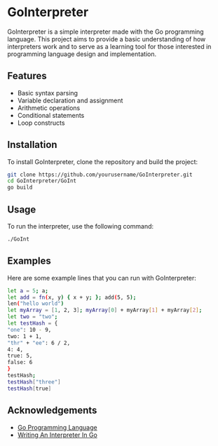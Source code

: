 # GoInterpreter

GoInterpreter is a simple interpreter made with the Go programming language.
This project aims to provide a basic understanding of how interpreters work
and to serve as a learning tool for those interested in programming language
design and implementation.

## Features

- Basic syntax parsing
- Variable declaration and assignment
- Arithmetic operations
- Conditional statements
- Loop constructs

## Installation

To install GoInterpreter, clone the repository and build the project:

```bash
git clone https://github.com/yourusername/GoInterpreter.git
cd GoInterpreter/GoInt
go build
```

## Usage

To run the interpreter, use the following command:

```bash
./GoInt
```

## Examples

Here are some example lines that you can run with GoInterpreter:

```bash
let a = 5; a;
let add = fn(x, y) { x + y; }; add(5, 5);
len("hello world")
let myArray = [1, 2, 3]; myArray[0] + myArray[1] + myArray[2];
let two = "two";
let testHash = {
"one": 10 - 9,
two: 1 + 1,
"thr" + "ee": 6 / 2,
4: 4,
true: 5,
false: 6
}
testHash;
testHash["three"]
testHash[true]
```

## Acknowledgements

- [Go Programming Language](https://golang.org/)
- [Writing An Interpreter In Go](https://interpreterbook.com/)
